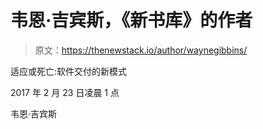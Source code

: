 # 韦恩·吉宾斯，《新书库》的作者

> 原文：<https://thenewstack.io/author/waynegibbins/>

适应或死亡:软件交付的新模式

2017 年 2 月 23 日凌晨 1 点

韦恩·吉宾斯
